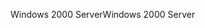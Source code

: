 <span data-ttu-id="7e320-101">Windows 2000 Server</span><span class="sxs-lookup"><span data-stu-id="7e320-101">Windows 2000 Server</span></span>